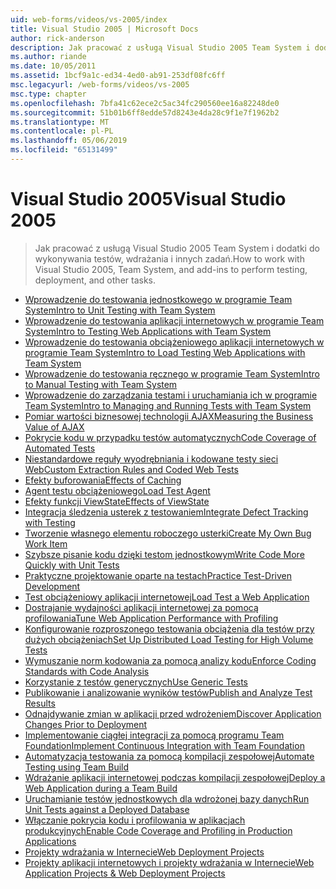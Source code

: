 ```yaml
---
uid: web-forms/videos/vs-2005/index
title: Visual Studio 2005 | Microsoft Docs
author: rick-anderson
description: Jak pracować z usługą Visual Studio 2005 Team System i dodatki do wykonywania testów, wdrażania i innych zadań.
ms.author: riande
ms.date: 10/05/2011
ms.assetid: 1bcf9a1c-ed34-4ed0-ab91-253df08fc6ff
msc.legacyurl: /web-forms/videos/vs-2005
msc.type: chapter
ms.openlocfilehash: 7bfa41c62ece2c5ac34fc290560ee16a82248de0
ms.sourcegitcommit: 51b01b6ff8edde57d8243e4da28c9f1e7f1962b2
ms.translationtype: MT
ms.contentlocale: pl-PL
ms.lasthandoff: 05/06/2019
ms.locfileid: "65131499"
---
```

# <a name="visual-studio-2005"></a><span data-ttu-id="d9753-103">Visual Studio 2005</span><span class="sxs-lookup"><span data-stu-id="d9753-103">Visual Studio 2005</span></span>

> <span data-ttu-id="d9753-104">Jak pracować z usługą Visual Studio 2005 Team System i dodatki do wykonywania testów, wdrażania i innych zadań.</span><span class="sxs-lookup"><span data-stu-id="d9753-104">How to work with Visual Studio 2005, Team System, and add-ins to perform testing, deployment, and other tasks.</span></span>

- [<span data-ttu-id="d9753-105">Wprowadzenie do testowania jednostkowego w programie Team System</span><span class="sxs-lookup"><span data-stu-id="d9753-105">Intro to Unit Testing with Team System</span></span>](introduction-to-unit-testing-with-team-system.md)
- [<span data-ttu-id="d9753-106">Wprowadzenie do testowania aplikacji internetowych w programie Team System</span><span class="sxs-lookup"><span data-stu-id="d9753-106">Intro to Testing Web Applications with Team System</span></span>](introduction-to-testing-web-applications-with-team-system.md)
- [<span data-ttu-id="d9753-107">Wprowadzenie do testowania obciążeniowego aplikacji internetowych w programie Team System</span><span class="sxs-lookup"><span data-stu-id="d9753-107">Intro to Load Testing Web Applications with Team System</span></span>](introduction-to-load-testing-web-applications-with-team-system.md)
- [<span data-ttu-id="d9753-108">Wprowadzenie do testowania ręcznego w programie Team System</span><span class="sxs-lookup"><span data-stu-id="d9753-108">Intro to Manual Testing with Team System</span></span>](introduction-to-manual-testing-with-team-system.md)
- [<span data-ttu-id="d9753-109">Wprowadzenie do zarządzania testami i uruchamiania ich w programie Team System</span><span class="sxs-lookup"><span data-stu-id="d9753-109">Intro to Managing and Running Tests with Team System</span></span>](introduction-to-managing-and-running-tests-with-team-system.md)
- [<span data-ttu-id="d9753-110">Pomiar wartości biznesowej technologii AJAX</span><span class="sxs-lookup"><span data-stu-id="d9753-110">Measuring the Business Value of AJAX</span></span>](measuring-the-business-value-of-ajax.md)
- [<span data-ttu-id="d9753-111">Pokrycie kodu w przypadku testów automatycznych</span><span class="sxs-lookup"><span data-stu-id="d9753-111">Code Coverage of Automated Tests</span></span>](code-coverage-of-automated-tests.md)
- [<span data-ttu-id="d9753-112">Niestandardowe reguły wyodrębniania i kodowane testy sieci Web</span><span class="sxs-lookup"><span data-stu-id="d9753-112">Custom Extraction Rules and Coded Web Tests</span></span>](custom-extraction-rules-and-coded-web-tests.md)
- [<span data-ttu-id="d9753-113">Efekty buforowania</span><span class="sxs-lookup"><span data-stu-id="d9753-113">Effects of Caching</span></span>](the-effects-of-caching.md)
- [<span data-ttu-id="d9753-114">Agent testu obciążeniowego</span><span class="sxs-lookup"><span data-stu-id="d9753-114">Load Test Agent</span></span>](using-the-load-test-agent.md)
- [<span data-ttu-id="d9753-115">Efekty funkcji ViewState</span><span class="sxs-lookup"><span data-stu-id="d9753-115">Effects of ViewState</span></span>](the-effects-of-viewstate.md)
- [<span data-ttu-id="d9753-116">Integracja śledzenia usterek z testowaniem</span><span class="sxs-lookup"><span data-stu-id="d9753-116">Integrate Defect Tracking with Testing</span></span>](how-do-i-integrate-defect-tracking-with-testing.md)
- [<span data-ttu-id="d9753-117">Tworzenie własnego elementu roboczego usterki</span><span class="sxs-lookup"><span data-stu-id="d9753-117">Create My Own Bug Work Item</span></span>](how-do-i-create-my-own-bug-work-item.md)
- [<span data-ttu-id="d9753-118">Szybsze pisanie kodu dzięki testom jednostkowym</span><span class="sxs-lookup"><span data-stu-id="d9753-118">Write Code More Quickly with Unit Tests</span></span>](how-do-i-write-code-more-quickly-with-unit-tests.md)
- [<span data-ttu-id="d9753-119">Praktyczne projektowanie oparte na testach</span><span class="sxs-lookup"><span data-stu-id="d9753-119">Practice Test-Driven Development</span></span>](how-do-i-practice-test-driven-development.md)
- [<span data-ttu-id="d9753-120">Test obciążeniowy aplikacji internetowej</span><span class="sxs-lookup"><span data-stu-id="d9753-120">Load Test a Web Application</span></span>](how-do-i-load-test-a-web-application.md)
- [<span data-ttu-id="d9753-121">Dostrajanie wydajności aplikacji internetowej za pomocą profilowania</span><span class="sxs-lookup"><span data-stu-id="d9753-121">Tune Web Application Performance with Profiling</span></span>](how-do-i-tune-web-application-performance-with-profiling.md)
- [<span data-ttu-id="d9753-122">Konfigurowanie rozproszonego testowania obciążenia dla testów przy dużych obciążeniach</span><span class="sxs-lookup"><span data-stu-id="d9753-122">Set Up Distributed Load Testing for High Volume Tests</span></span>](how-do-i-set-up-distributed-load-testing-for-high-volume-tests.md)
- [<span data-ttu-id="d9753-123">Wymuszanie norm kodowania za pomocą analizy kodu</span><span class="sxs-lookup"><span data-stu-id="d9753-123">Enforce Coding Standards with Code Analysis</span></span>](how-do-i-enforce-coding-standards-with-code-analysis.md)
- [<span data-ttu-id="d9753-124">Korzystanie z testów generycznych</span><span class="sxs-lookup"><span data-stu-id="d9753-124">Use Generic Tests</span></span>](how-do-i-use-generic-tests.md)
- [<span data-ttu-id="d9753-125">Publikowanie i analizowanie wyników testów</span><span class="sxs-lookup"><span data-stu-id="d9753-125">Publish and Analyze Test Results</span></span>](how-do-i-publish-and-analyze-test-results.md)
- [<span data-ttu-id="d9753-126">Odnajdywanie zmian w aplikacji przed wdrożeniem</span><span class="sxs-lookup"><span data-stu-id="d9753-126">Discover Application Changes Prior to Deployment</span></span>](how-do-i-discover-application-changes-prior-to-deployment.md)
- [<span data-ttu-id="d9753-127">Implementowanie ciągłej integracji za pomocą programu Team Foundation</span><span class="sxs-lookup"><span data-stu-id="d9753-127">Implement Continuous Integration with Team Foundation</span></span>](how-do-i-implement-continuous-integration-with-team-foundation.md)
- [<span data-ttu-id="d9753-128">Automatyzacja testowania za pomocą kompilacji zespołowej</span><span class="sxs-lookup"><span data-stu-id="d9753-128">Automate Testing using Team Build</span></span>](how-do-i-automate-testing-using-team-build.md)
- [<span data-ttu-id="d9753-129">Wdrażanie aplikacji internetowej podczas kompilacji zespołowej</span><span class="sxs-lookup"><span data-stu-id="d9753-129">Deploy a Web Application during a Team Build</span></span>](how-do-i-deploy-a-web-application-during-a-team-build.md)
- [<span data-ttu-id="d9753-130">Uruchamianie testów jednostkowych dla wdrożonej bazy danych</span><span class="sxs-lookup"><span data-stu-id="d9753-130">Run Unit Tests against a Deployed Database</span></span>](how-do-i-run-unit-tests-against-a-deployed-database.md)
- [<span data-ttu-id="d9753-131">Włączanie pokrycia kodu i profilowania w aplikacjach produkcyjnych</span><span class="sxs-lookup"><span data-stu-id="d9753-131">Enable Code Coverage and Profiling in Production Applications</span></span>](how-do-i-enable-code-coverage-and-profiling-in-production-applications.md)
- [<span data-ttu-id="d9753-132">Projekty wdrażania w Internecie</span><span class="sxs-lookup"><span data-stu-id="d9753-132">Web Deployment Projects</span></span>](web-deployment-projects.md)
- [<span data-ttu-id="d9753-133">Projekty aplikacji internetowych i projekty wdrażania w Internecie</span><span class="sxs-lookup"><span data-stu-id="d9753-133">Web Application Projects & Web Deployment Projects</span></span>](web-application-projects-web-deployment-projects.md)
